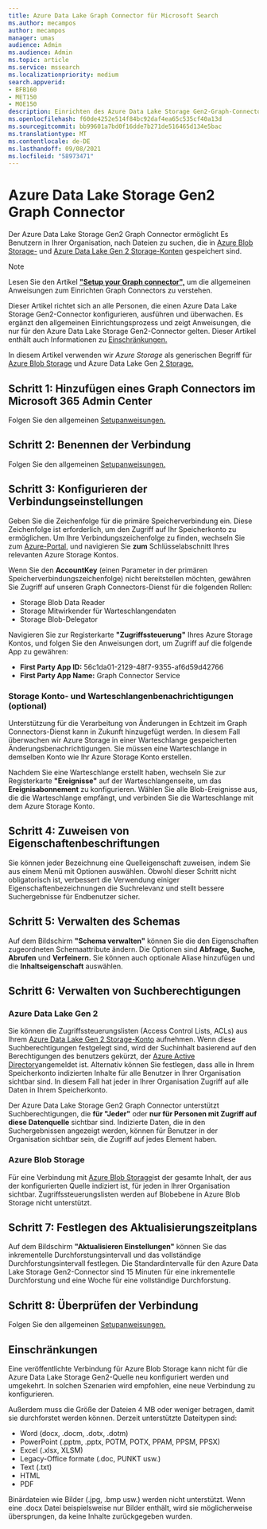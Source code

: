 ```yaml
---
title: Azure Data Lake Graph Connector für Microsoft Search
ms.author: mecampos
author: mecampos
manager: umas
audience: Admin
ms.audience: Admin
ms.topic: article
ms.service: mssearch
ms.localizationpriority: medium
search.appverid:
- BFB160
- MET150
- MOE150
description: Einrichten des Azure Data Lake Storage Gen2-Graph-Connectors für Microsoft Search
ms.openlocfilehash: f60de4252e514f84bc92daf4ea65c535cf40a13d
ms.sourcegitcommit: bb99601a7bd0f16dde7b271de516465d134e5bac
ms.translationtype: MT
ms.contentlocale: de-DE
ms.lasthandoff: 09/08/2021
ms.locfileid: "58973471"
---
```

<!---Previous ms.author: monaray --->

# <a name="azure-data-lake-storage-gen2-graph-connector"></a>Azure Data Lake Storage Gen2 Graph Connector

Der Azure Data Lake Storage Gen2 Graph Connector ermöglicht Es Benutzern in Ihrer Organisation, nach Dateien zu suchen, die in [Azure Blob Storage-](/azure/storage/blobs/storage-blobs-introduction) und [Azure Data Lake Gen 2 Storage-Konten](/azure/storage/blobs/data-lake-storage-introduction) gespeichert sind.

> [!NOTE]
> Lesen Sie den Artikel [**"Setup your Graph connector",**](configure-connector.md) um die allgemeinen Anweisungen zum Einrichten Graph Connectors zu verstehen.

Dieser Artikel richtet sich an alle Personen, die einen Azure Data Lake Storage Gen2-Connector konfigurieren, ausführen und überwachen. Es ergänzt den allgemeinen Einrichtungsprozess und zeigt Anweisungen, die nur für den Azure Data Lake Storage Gen2-Connector gelten. Dieser Artikel enthält auch Informationen zu [Einschränkungen.](#limitations)

In diesem Artikel verwenden wir *Azure Storage* als generischen Begriff für [Azure Blob Storage](/azure/storage/blobs/storage-blobs-introduction) und Azure Data Lake Gen [2 Storage.](/azure/storage/blobs/data-lake-storage-introduction)

## <a name="step-1-add-a-graph-connector-in-the-microsoft-365-admin-center"></a>Schritt 1: Hinzufügen eines Graph Connectors im Microsoft 365 Admin Center

Folgen Sie den allgemeinen [Setupanweisungen.](./configure-connector.md)
<!---If the above phrase does not apply, delete it and insert specific details for your data source that are different from general setup instructions.-->

## <a name="step-2-name-the-connection"></a>Schritt 2: Benennen der Verbindung

Folgen Sie den allgemeinen [Setupanweisungen.](./configure-connector.md)
<!---If the above phrase does not apply, delete it and insert specific details for your data source that are different from general setup instructions.-->

## <a name="step-3-configure-the-connection-settings"></a>Schritt 3: Konfigurieren der Verbindungseinstellungen

Geben Sie die Zeichenfolge für die primäre Speicherverbindung ein. Diese Zeichenfolge ist erforderlich, um den Zugriff auf Ihr Speicherkonto zu ermöglichen. Um Ihre Verbindungszeichenfolge zu finden, wechseln Sie zum [Azure-Portal,](https://ms.portal.azure.com/#home) und navigieren Sie **zum** Schlüsselabschnitt Ihres relevanten Azure Storage Kontos.

Wenn Sie den **AccountKey** (einen Parameter in der primären Speicherverbindungszeichenfolge) nicht bereitstellen möchten, gewähren Sie Zugriff auf unseren Graph Connectors-Dienst für die folgenden Rollen:

* Storage Blob Data Reader
* Storage Mitwirkender für Warteschlangendaten
* Storage Blob-Delegator

Navigieren Sie zur Registerkarte **"Zugriffssteuerung"** Ihres Azure Storage Kontos, und folgen Sie den Anweisungen dort, um Zugriff auf die folgende App zu gewähren:

* **First Party App ID:** 56c1da01-2129-48f7-9355-af6d59d42766
* **First Party App Name:** Graph Connector Service

### <a name="storage-account-and-queue-notifications-optional"></a>Storage Konto- und Warteschlangenbenachrichtigungen (optional)

Unterstützung für die Verarbeitung von Änderungen in Echtzeit im Graph Connectors-Dienst kann in Zukunft hinzugefügt werden. In diesem Fall überwachen wir Azure Storage in einer Warteschlange gespeicherten Änderungsbenachrichtigungen. Sie müssen eine Warteschlange in demselben Konto wie Ihr Azure Storage Konto erstellen.

Nachdem Sie eine Warteschlange erstellt haben, wechseln Sie zur Registerkarte **"Ereignisse"** auf der Warteschlangenseite, um das **Ereignisabonnement** zu konfigurieren. Wählen Sie alle Blob-Ereignisse aus, die die Warteschlange empfängt, und verbinden Sie die Warteschlange mit dem Azure Storage Konto.

## <a name="step-4-assign-property-labels"></a>Schritt 4: Zuweisen von Eigenschaftenbeschriftungen

Sie können jeder Bezeichnung eine Quelleigenschaft zuweisen, indem Sie aus einem Menü mit Optionen auswählen. Obwohl dieser Schritt nicht obligatorisch ist, verbessert die Verwendung einiger Eigenschaftenbezeichnungen die Suchrelevanz und stellt bessere Suchergebnisse für Endbenutzer sicher.

## <a name="step-5-manage-schema"></a>Schritt 5: Verwalten des Schemas

Auf dem Bildschirm **"Schema verwalten"** können Sie die den Eigenschaften zugeordneten Schemaattribute ändern. Die Optionen sind **Abfrage,** **Suche,** **Abrufen** und **Verfeinern.** Sie können auch optionale Aliase hinzufügen und die **Inhaltseigenschaft** auswählen.

## <a name="step-6-manage-search-permissions"></a>Schritt 6: Verwalten von Suchberechtigungen

### <a name="azure-data-lake-gen-2"></a>Azure Data Lake Gen 2

Sie können die Zugriffssteuerungslisten (Access Control Lists, ACLs) aus Ihrem [Azure Data Lake Gen 2 Storage-Konto](/azure/storage/blobs/data-lake-storage-introduction) aufnehmen. Wenn diese Suchberechtigungen festgelegt sind, wird der Suchinhalt basierend auf den Berechtigungen des benutzers gekürzt, der [Azure Active Directory](/azure/active-directory/)angemeldet ist. Alternativ können Sie festlegen, dass alle in Ihrem Speicherkonto indizierten Inhalte für alle Benutzer in Ihrer Organisation sichtbar sind. In diesem Fall hat jeder in Ihrer Organisation Zugriff auf alle Daten in Ihrem Speicherkonto.

Der Azure Data Lake Storage Gen2 Graph Connector unterstützt Suchberechtigungen, die **für "Jeder"** oder **nur für Personen mit Zugriff auf diese Datenquelle** sichtbar sind. Indizierte Daten, die in den Suchergebnissen angezeigt werden, können für Benutzer in der Organisation sichtbar sein, die Zugriff auf jedes Element haben.

### <a name="azure-blob-storage"></a>Azure Blob Storage

Für eine Verbindung mit [Azure Blob Storage](/azure/storage/blobs/storage-blobs-introduction)ist der gesamte Inhalt, der aus der konfigurierten Quelle indiziert ist, für jeden in Ihrer Organisation sichtbar. Zugriffssteuerungslisten werden auf Blobebene in Azure Blob Storage nicht unterstützt.

## <a name="step-7-set-the-refresh-schedule"></a>Schritt 7: Festlegen des Aktualisierungszeitplans

Auf dem Bildschirm **"Aktualisieren Einstellungen"** können Sie das inkrementelle Durchforstungsintervall und das vollständige Durchforstungsintervall festlegen. Die Standardintervalle für den Azure Data Lake Storage Gen2-Connector sind 15 Minuten für eine inkrementelle Durchforstung und eine Woche für eine vollständige Durchforstung.

## <a name="step-8-review-connection"></a>Schritt 8: Überprüfen der Verbindung

Folgen Sie den allgemeinen [Setupanweisungen.](./configure-connector.md)
<!---If the above phrase does not apply, delete it and insert specific details for your data source that are different from general setup instructions.-->

<!---## Troubleshooting-->
<!---Insert troubleshooting recommendations for this data source-->

## <a name="limitations"></a>Einschränkungen

Eine veröffentlichte Verbindung für Azure Blob Storage kann nicht für die Azure Data Lake Storage Gen2-Quelle neu konfiguriert werden und umgekehrt. In solchen Szenarien wird empfohlen, eine neue Verbindung zu konfigurieren.

Außerdem muss die Größe der Dateien 4 MB oder weniger betragen, damit sie durchforstet werden können. Derzeit unterstützte Dateitypen sind:

* Word (docx, .docm, .dotx, .dotm)
* PowerPoint (.pptm, .pptx, POTM, POTX, PPAM, PPSM, PPSX)
* Excel (.xlsx, XLSM)
* Legacy-Office formate (.doc, PUNKT usw.)
* Text (.txt)
* HTML
* PDF

Binärdateien wie Bilder (.jpg, .bmp usw.) werden nicht unterstützt. Wenn eine .docx Datei beispielsweise nur Bilder enthält, wird sie möglicherweise übersprungen, da keine Inhalte zurückgegeben wurden.